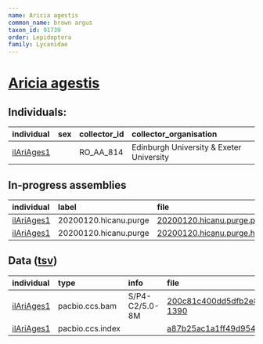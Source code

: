 ```yaml
---
name: Aricia agestis
common_name: brown argus
taxon_id: 91739
order: Lepidoptera
family: Lycanidae
---
```


# [Aricia agestis](https://www.ebi.ac.uk/ena/data/taxonomy/v1/taxon/tax-id/91739)

## Individuals:

| individual | sex | collector_id | collector_organisation |
| :--------- | :-: | :----------- | :--------------------- |
| [ilAriAges1](ilAriAges1.md) |  | RO_AA_814 | Edinburgh University & Exeter University |

## In-progress assemblies

| individual | label | file |
| :--------- | :---- | :--- |
| [ilAriAges1](ilAriAges1.md) | 20200120.hicanu.purge | [20200120.hicanu.purge.prim.fasta.gz](https://darwin.cog.sanger.ac.uk/insects/Aricia_agestis/ilAriAges1/assemblies/working/20200120.hicanu.purge/20200120.hicanu.purge.prim.fasta.gz) |
| [ilAriAges1](ilAriAges1.md) | 20200120.hicanu.purge | [20200120.hicanu.purge.htig.fasta.gz](https://darwin.cog.sanger.ac.uk/insects/Aricia_agestis/ilAriAges1/assemblies/working/20200120.hicanu.purge/20200120.hicanu.purge.htig.fasta.gz) |

## Data ([tsv](Aricia_agestis_data.tsv))

| individual | type | info | file |
| :--------- | :--- | :--- | :--- |
| [ilAriAges1](ilAriAges1.md) | pacbio.ccs.bam | S/P4-C2/5.0-8M | [200c81c400dd5dfb2e83581a71a3d7a7-1390](https://darwin.cog.sanger.ac.uk/insects/Aricia_agestis/ilAriAges1/genomic_data/pacbio/m64097_191226_203354.ccs.bam) |
| [ilAriAges1](ilAriAges1.md) | pacbio.ccs.index |  | [a87b25ac1a1ff49d9543ddbdba1aea36](https://darwin.cog.sanger.ac.uk/insects/Aricia_agestis/ilAriAges1/genomic_data/pacbio/m64097_191226_203354.ccs.bam.pbi) |
